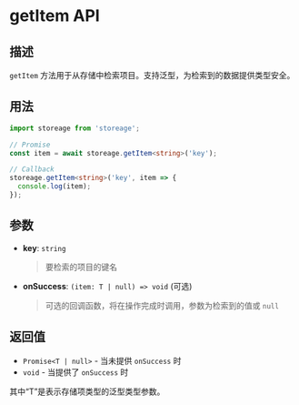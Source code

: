 # getItem API

## 描述

`getItem` 方法用于从存储中检索项目。支持泛型，为检索到的数据提供类型安全。

## 用法

```ts
import storeage from 'storeage';

// Promise
const item = await storeage.getItem<string>('key');

// Callback
storeage.getItem<string>('key', item => {
  console.log(item);
});
```

## 参数

- **key**: `string`

  > 要检索的项目的键名

- **onSuccess**: `(item: T | null) => void` (可选)

  > 可选的回调函数，将在操作完成时调用，参数为检索到的值或 `null`

## 返回值

- `Promise<T | null>` - 当未提供 `onSuccess` 时
- `void` - 当提供了 `onSuccess` 时

其中“T”是表示存储项类型的泛型类型参数。
